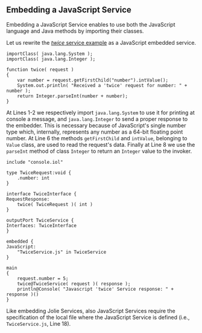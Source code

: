 ## Embedding a JavaScript Service

Embedding a JavaScript Service enables to use both the JavaScript language and Java methods by importing their classes.

Let us rewrite the [*twice* service example](/documentation/architectural_composition/embedding_jolie.html) as a JavaScript embedded service.

<pre><code class="language-javascript code">importClass( java.lang.System );
importClass( java.lang.Integer );

function twice( request )
{
	var number = request.getFirstChild("number").intValue();
	System.out.println( "Received a 'twice' request for number: " + number );
	return Integer.parseInt(number + number);
}
</code></pre>

At Lines 1-2 we respectively import `java.lang.System` to use it for printing at console a message, and `java.lang.Integer` to send a proper response to the embedder. This is necessary because of JavaScript's single number type which, internally, represents any number as a 64-bit floating point number.
At Line 6 the methods `getFirstChild` and `intValue`, belonging to `Value` class, are used to read the request's data. Finally at Line 8 we use the `parseInt` method of class `Integer` to return an `Integer` value to the invoker.

<pre><code class="language-jolie code">include "console.iol"

type TwiceRequest:void {
	.number: int
}

interface TwiceInterface {
RequestResponse:
	twice( TwiceRequest )( int )
}

outputPort TwiceService {
Interfaces: TwiceInterface
}

embedded {
JavaScript:
	"TwiceService.js" in TwiceService
}

main
{
	request.number = 5;
	twice@TwiceService( request )( response );
	println@Console( "Javascript 'twice' Service response: " + response )()
}
</code></pre>

Like embedding Jolie Services, also JavaScript Services require the specification of the local file where the JavaScript Service is defined (i.e., `TwiceService.js`, Line 18).
